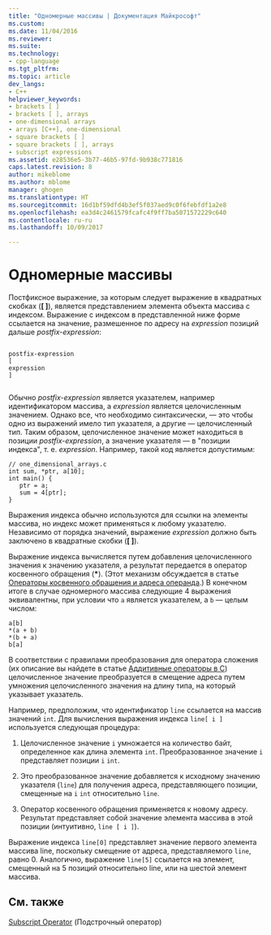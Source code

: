 ```yaml
---
title: "Одномерные массивы | Документация Майкрософт"
ms.custom: 
ms.date: 11/04/2016
ms.reviewer: 
ms.suite: 
ms.technology:
- cpp-language
ms.tgt_pltfrm: 
ms.topic: article
dev_langs:
- C++
helpviewer_keywords:
- brackets [ ]
- brackets [ ], arrays
- one-dimensional arrays
- arrays [C++], one-dimensional
- square brackets [ ]
- square brackets [ ], arrays
- subscript expressions
ms.assetid: e28536e5-3b77-46b5-97fd-9b938c771816
caps.latest.revision: 8
author: mikeblome
ms.author: mblome
manager: ghogen
ms.translationtype: HT
ms.sourcegitcommit: 16d1bf59dfd4b3ef5f037aed9c0f6febfdf1a2e8
ms.openlocfilehash: ea3d4c2461579fcafc4f9ff7ba5071572229c640
ms.contentlocale: ru-ru
ms.lasthandoff: 10/09/2017

---
```

# <a name="one-dimensional-arrays"></a>Одномерные массивы
Постфиксное выражение, за которым следует выражение в квадратных скобках (**[ ]**), является представлением элемента объекта массива с индексом. Выражение с индексом в представленной ниже форме ссылается на значение, размешенное по адресу на *expression* позиций дальше *postfix-expression*:  
  
```  
  
postfix-expression  
[  
expression  
]  
  
```  
  
 Обычно *postfix-expression* является указателем, например идентификатором массива, а *expression* является целочисленным значением. Однако все, что необходимо синтаксически, — это чтобы одно из выражений имело тип указателя, а другие — целочисленный тип. Таким образом, целочисленное значение может находиться в позиции *postfix-expression*, а значение указателя — в "позиции индекса", т. е. *expression*. Например, такой код является допустимым:  
  
```  
// one_dimensional_arrays.c  
int sum, *ptr, a[10];  
int main() {  
   ptr = a;  
   sum = 4[ptr];  
}  
```  
  
 Выражения индекса обычно используются для ссылки на элементы массива, но индекс может применяться к любому указателю. Независимо от порядка значений, выражение *expression* должно быть заключено в квадратные скобки (**[ ]**).  
  
 Выражение индекса вычисляется путем добавления целочисленного значения к значению указателя, а результат передается в оператор косвенного обращения (**\***). (Этот механизм обсуждается в статье [Операторы косвенного обращения и адреса операнда](../c-language/indirection-and-address-of-operators.md).) В конечном итоге в случае одномерного массива следующие 4 выражения эквивалентны, при условии что `a` является указателем, а `b` — целым числом:  
  
```  
a[b]  
*(a + b)  
*(b + a)  
b[a]  
```  
  
 В соответствии с правилами преобразования для оператора сложения (их описание вы найдете в статье [Аддитивные операторы в C](../c-language/c-additive-operators.md)) целочисленное значение преобразуется в смещение адреса путем умножения целочисленного значения на длину типа, на который указывает указатель.  
  
 Например, предположим, что идентификатор `line` ссылается на массив значений `int`. Для вычисления выражения индекса `line[ i ]` используется следующая процедура:  
  
1.  Целочисленное значение `i` умножается на количество байт, определенное как длина элемента `int`. Преобразованное значение `i` представляет позиции `i` `int`.  
  
2.  Это преобразованное значение добавляется к исходному значению указателя (`line`) для получения адреса, представляющего позиции, смещенные на `i` `int` относительно `line`.  
  
3.  Оператор косвенного обращения применяется к новому адресу. Результат представляет собой значение элемента массива в этой позиции (интуитивно, `line [ i ]`).  
  
 Выражение индекса `line[0]` представляет значение первого элемента массива line, поскольку смещение от адреса, представляемого `line`, равно 0. Аналогично, выражение `line[5]` ссылается на элемент, смещенный на 5 позиций относительно line, или на шестой элемент массива.  
  
## <a name="see-also"></a>См. также  
 [Subscript Operator](../cpp/subscript-operator.md) (Подстрочный оператор)
